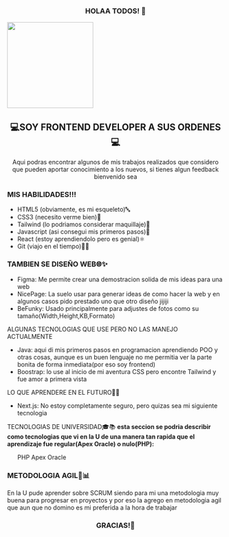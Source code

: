 <h3 align="center">HOLAA TODOS! 👋 </h3>
<img align="center" width="200" src="https://avatars.githubusercontent.com/u/117489659?v=4" />

<h2 align="center">💻SOY FRONTEND DEVELOPER A SUS ORDENES💻</h2>

<p align="center">Aqui podras encontrar algunos de mis trabajos realizados que considero que pueden aportar conocimiento a los nuevos, si tienes algun feedback bienvenido sea</p>

### MIS HABILIDADES!!!

<ul>
<li> HTML5 (obviamente, es mi esqueleto)🔤</li>
<li>CSS3 (necesito verme bien)🎨</li> 
<li>Tailwind (lo podriamos considerar maquillaje)🌟</li>
<li>Javascript (asi consegui mis primeros pasos)🔧</li>
<li>React (estoy aprendiendolo pero es genial)⚛️</li>
<li>Git (viajo en el tiempo)🐱‍💻</li>
</ul>

  ### TAMBIEN SE DISEÑO WEB🌐✨
<ul>
<li> Figma: Me permite crear una demostracion solida de mis ideas para una web </li>
<li> NicePage: La suelo usar para generar ideas de como hacer la web y en algunos casos pido prestado uno que otro diseño jijiji  </li>
<li> BeFunky: Usado principalmente para adjustes de fotos como su tamaño(Width,Height,KB,Formato)  </li>
</ul>
ALGUNAS TECNOLOGIAS QUE USE PERO NO LAS MANEJO ACTUALMENTE
<ul>
<li> Java: aqui di mis primeros pasos en programacion aprendiendo POO y otras cosas, aunque es un buen lenguaje no me permitia ver la parte bonita de forma inmediata(por eso soy frontend)</li>
<li> Boostrap: lo use al inicio de mi aventura CSS pero encontre Tailwind y fue amor a primera vista</li>
</ul>
LO QUE APRENDERE EN EL FUTURO🚀🔮
<ul>
<li>Next.js: No estoy completamente seguro, pero quizas sea mi siguiente tecnologia</li>
</ul>
TECNOLOGIAS DE UNIVERSIDAD🎓📚
<b>esta seccion se podria describir como tecnologias que vi en la U de una manera tan rapida que el aprendizaje fue regular(Apex Oracle) o nulo(PHP):</b>
<ul>
PHP
Apex Oracle
</ul>

### METODOLOGIA AGIL🔄📊
<p>
En la U pude aprender sobre SCRUM siendo para mi una metodologia muy buena para progresar en proyectos y por eso la agrego en metodologia agil que aun que no domino es mi preferida a la hora de trabajar
</p>


<h3 align="center">GRACIAS!🙏</h3>

